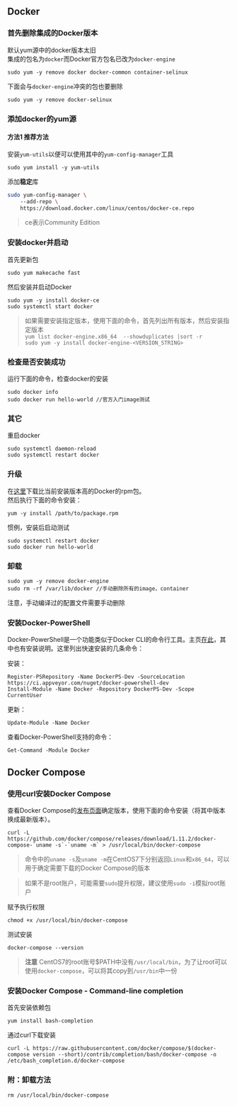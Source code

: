 ## Docker ##  

### 首先删除集成的Docker版本 ###  

默认yum源中的docker版本太旧  
集成的包名为`docker`而Docker官方包名已改为`docker-engine`  

    sudo yum -y remove docker docker-common container-selinux  

下面会与`docker-engine`冲突的包也要删除  

    sudo yum -y remove docker-selinux  

### 添加docker的yum源 ###  

#### 方法1 推荐方法 ####  

安装`yum-utils`以便可以使用其中的`yum-config-manager`工具  

    sudo yum install -y yum-utils  

添加**稳定**库  

```bash  
sudo yum-config-manager \  
    --add-repo \  
    https://download.docker.com/linux/centos/docker-ce.repo  
```  

> ce表示Community Edition  

### 安装docker并启动 ###  

首先更新包  

    sudo yum makecache fast  

然后安装并启动Docker  

    sudo yum -y install docker-ce  
    sudo systemctl start docker  

> 如果需要安装指定版本，使用下面的命令，首先列出所有版本，然后安装指定版本  
  `yum list docker-engine.x86_64  --showduplicates |sort -r`  
  `sudo yum -y install docker-engine-<VERSION_STRING>`  

### 检查是否安装成功 ###  

运行下面的命令，检查docker的安装  

    sudo docker info  
    sudo docker run hello-world //官方入门image测试  

### 其它 ###  

重启docker  

    sudo systemctl daemon-reload  
    sudo systemctl restart docker  

### 升级 ###  

在[这里](https://yum.dockerproject.org/repo/main/centos/)下载比当前安装版本高的Docker的rpm包。  
然后执行下面的命令安装：  

    yum -y install /path/to/package.rpm  

惯例，安装后启动测试  

    sudo systemctl restart docker  
    sudo docker run hello-world  

### 卸载 ###  

    sudo yum -y remove docker-engine  
    sudo rm -rf /var/lib/docker //手动删除所有的image，container  

注意，手动编译过的配置文件需要手动删除  

### 安装Docker-PowerShell ###

Docker-PowerShell是一个功能类似于Docker CLI的命令行工具。主页[在此](https://github.com/Microsoft/Docker-PowerShell)，其中也有安装说明。这里列出快速安装的几条命令：

安装：

```
Register-PSRepository -Name DockerPS-Dev -SourceLocation https://ci.appveyor.com/nuget/docker-powershell-dev
Install-Module -Name Docker -Repository DockerPS-Dev -Scope CurrentUser
```

更新：

    Update-Module -Name Docker

查看Docker-PowerShell支持的命令：

    Get-Command -Module Docker

## Docker Compose ##  

### 使用curl安装Docker Compose ###  

查看Docker Compose的[发布页面](https://docs.docker.com/compose/install/)确定版本，使用下面的命令安装（将其中版本换成最新版本）。  

    curl -L https://github.com/docker/compose/releases/download/1.11.2/docker-compose-`uname -s`-`uname -m` > /usr/local/bin/docker-compose  

> 命令中的`uname -s`及`uname -m`在CentOS7下分别返回`Linux`和`x86_64`，可以用于确定需要下载的Docker Compose的版本  

> 如果不是root账户，可能需要`sudo`提升权限，建议使用`sudo -i`模拟root账户  

赋予执行权限  

    chmod +x /usr/local/bin/docker-compose  

测试安装  

    docker-compose --version  

> **注意** CentOS7的root账号$PATH中没有`/usr/local/bin`，为了让root可以使用`docker-compose`，可以将其copy到`/usr/bin`中一份  

### 安装Docker Compose - Command-line completion ###  

首先安装依赖包  

    yum install bash-completion  

通过curl下载安装  

    curl -L https://raw.githubusercontent.com/docker/compose/$(docker-compose version --short)/contrib/completion/bash/docker-compose -o /etc/bash_completion.d/docker-compose  

### 附：卸载方法 ###  

    rm /usr/local/bin/docker-compose  
